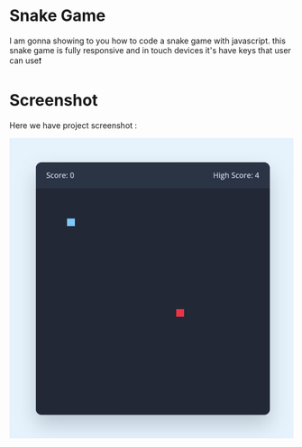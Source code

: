 # Snake Game

I am gonna showing to you how to code a snake game with javascript. this snake game is fully responsive and in touch devices it's have keys that user can use❗️

# Screenshot
Here we have project screenshot :


![screenshot](assets/SnakeGame.png)